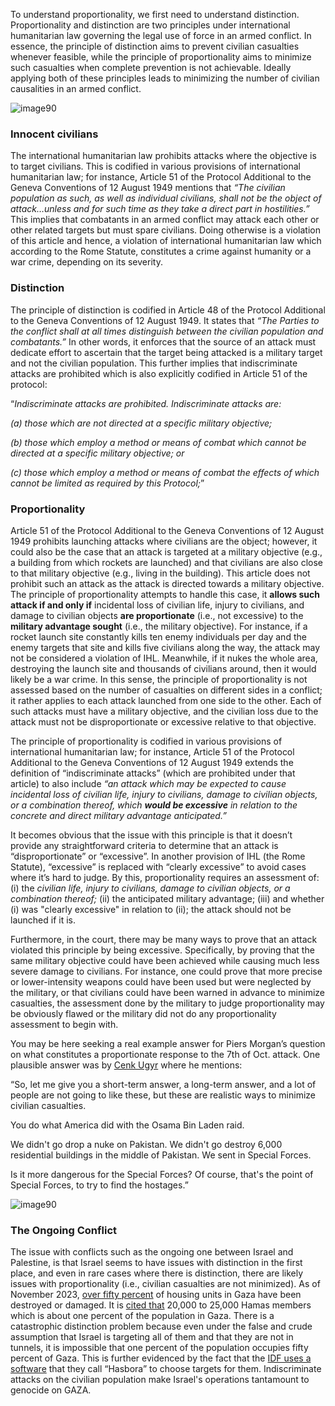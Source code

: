 To understand proportionality, we first need to understand distinction. Proportionality and distinction are two principles under international humanitarian law governing the legal use of force in an armed conflict. In essence, the principle of distinction aims to prevent civilian casualties whenever feasible, while the principle of proportionality aims to minimize such casualties when complete prevention is not achievable. Ideally applying both of these principles leads to minimizing the number of civilian causalities in an armed conflict.

![image90](../../BlogsPage/What%20is%20a%20Proportional%20Response/Untitled.png)

### Innocent civilians

The international humanitarian law prohibits attacks where the objective is to target civilians. This is codified in various provisions of international humanitarian law; for instance, Article 51 of the Protocol Additional to the Geneva Conventions of 12 August 1949 mentions that *“The civilian population as such, as well as individual civilians, shall not be the object of attack…unless and for such time as they take a direct part in hostilities.”* This implies that combatants in an armed conflict may attack each other or other related targets but must spare civilians. Doing otherwise is a violation of this article and hence, a violation of international humanitarian law which according to the Rome Statute, constitutes a crime against humanity or a war crime, depending on its severity.

### Distinction

The principle of distinction is codified in Article 48 of the Protocol Additional to the Geneva Conventions of 12 August 1949. It states that *“The Parties to the conflict shall at all times distinguish between the civilian population and combatants.”* In other words, it enforces that the source of an attack must dedicate effort to ascertain that the target being attacked is a military target and not the civilian population. This further implies that indiscriminate attacks are prohibited which is also explicitly codified in Article 51 of the protocol:

“*Indiscriminate attacks are prohibited. Indiscriminate attacks are:*

*(a) those which are not directed at a specific military objective;*

*(b) those which employ a method or means of combat which cannot be directed at a specific military objective; or*

*(c) those which employ a method or means of combat the effects of which cannot be limited as required by this Protocol;*”

### Proportionality

Article 51 of the Protocol Additional to the Geneva Conventions of 12 August 1949 prohibits launching attacks where civilians are the object; however, it could also be the case that an attack is targeted at a military objective (e.g., a building from which rockets are launched) and that civilians are also close to that military objective (e.g., living in the building). This article does not prohibit such an attack as the attack is directed towards a military objective. The principle of proportionality attempts to handle this case, it **allows such attack if and only if** incidental loss of civilian life, injury to civilians, and damage to civilian objects **are proportionate** (i.e., not excessive) to the **military advantage sought** (i.e., the military objective). For instance, if a rocket launch site constantly kills ten enemy individuals per day and the enemy targets that site and kills five civilians along the way, the attack may not be considered a violation of IHL. Meanwhile, if it nukes the whole area, destroying the launch site and thousands of civilians around, then it would likely be a war crime. In this sense, the principle of proportionality is not assessed based on the number of casualties on different sides in a conflict; it rather applies to each attack launched from one side to the other. Each of such attacks must have a military objective, and the civilian loss due to the attack must not be disproportionate or excessive relative to that objective.

The principle of proportionality is codified in various provisions of international humanitarian law; for instance, Article 51 of the Protocol Additional to the Geneva Conventions of 12 August 1949 extends the definition of “indiscriminate attacks” (which are prohibited under that article) to also include *“an attack which may be expected to cause incidental loss of civilian life, injury to civilians, damage to civilian objects, or a combination thereof, which **would be excessive** in relation to the concrete and direct military advantage anticipated.”* 

It becomes obvious that the issue with this principle is that it doesn’t provide any straightforward criteria to determine that an attack is “disproportionate” or “excessive”. In another provision of IHL (the Rome Statute), “excessive” is replaced with “clearly excessive” to avoid cases where it’s hard to judge. By this, proportionality requires an assessment of:
(i) the *civilian life, injury to civilians, damage to civilian objects, or a combination thereof;*
(ii) the anticipated military advantage;
(iii) and whether (i) was "clearly excessive" in relation to (ii); the attack should not be launched if it is.

Furthermore, in the court, there may be many ways to prove that an attack violated this principle by being excessive. Specifically, by proving that the same military objective could have been achieved while causing much less severe damage to civilians. For instance, one could prove that more precise or lower-intensity weapons could have been used but were neglected by the military, or that civilians could have been warned in advance to minimize casualties, the assessment done by the military to judge proportionality may be obviously flawed or the military did not do any proportionality assessment to begin with.

You may be here seeking a real example answer for Piers Morgan’s question on what constitutes a proportionate response to the 7th of Oct. attack. One plausible answer was by [Cenk Ugyr](https://en.wikipedia.org/wiki/Cenk_Uygur) where he mentions:

“So, let me give you a short-term answer, a long-term answer, and a lot of people are not going to like these, but these are realistic ways to minimize civilian casualties.

You do what America did with the Osama Bin Laden raid.

We didn't go drop a nuke on Pakistan. We didn't go destroy 6,000 residential buildings in the middle of Pakistan. We sent in Special Forces.

Is it more dangerous for the Special Forces? Of course, that's the point of Special Forces, to try to find the hostages.”

![image90](../../BlogsPage/sat.png)

### The Ongoing Conflict

The issue with conflicts such as the ongoing one between Israel and Palestine, is that Israel seems to have issues with distinction in the first place, and even in rare cases where there is distinction, there are likely issues with proportionality (i.e., civilian casualties are not minimized). As of November 2023, [over fifty percent](https://www.aljazeera.com/news/2023/11/10/israeli-bombardments-damage-more-than-half-of-gazas-housing-units) of housing units in Gaza have been destroyed or damaged. It is [cited that](https://www.dni.gov/nctc/ftos/hamas_fto.html) 20,000 to 25,000 Hamas members which is about one percent of the population in Gaza. There is a catastrophic distinction problem because even under the false and crude assumption that Israel is targeting all of them and that they are not in tunnels, it is impossible that one percent of the population occupies fifty percent of Gaza. This is further evidenced by the fact that the [IDF uses a software](https://www.livemint.com/ai/israelhamas-war-how-ai-helps-israel-army-select-bombing-targets-in-gaza-11701528705126.html) that they call “Hasbora” to choose targets for them. Indiscriminate attacks on the civilian population make Israel's operations tantamount to genocide on GAZA.